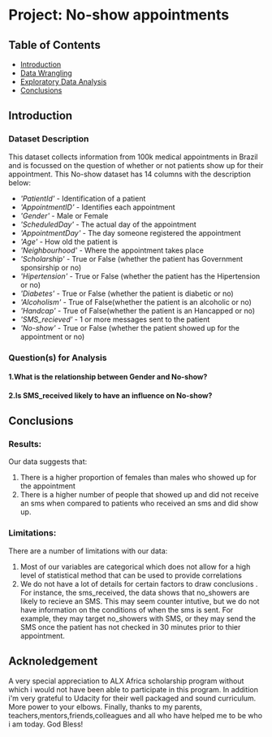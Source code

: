 # Project: No-show appointments

## Table of Contents
<ul>
<li><a href="#intro">Introduction</a></li>
<li><a href="#wrangling">Data Wrangling</a></li>
<li><a href="#eda">Exploratory Data Analysis</a></li>
<li><a href="#conclusions">Conclusions</a></li>
</ul>

<a id='intro'></a>
## Introduction

### Dataset Description 
 
This dataset collects information from 100k medical appointments in Brazil and is focussed on the question of whether or not patients show up for their appointment. This No-show dataset has 14 columns with the description below:
- *'PatientId'* - Identification of a patient
- *'AppointmentID'* - Identifies each appointment
- *'Gender'* - Male or Female
- *'ScheduledDay'* - The actual day of the appointment
- *'AppointmentDay'* - The day someone registered the appointment
- *'Age'* - How old the patient is
- *'Neighbourhood'* - Where the appointment takes place
- *'Scholarship'* - True or False (whether the patient has Government sponsirship or no)
- *'Hipertension'* - True or False (whether the patient has the Hipertension or no)
- *'Diabetes'* - True or False (whether the patient is diabetic or no)
- *'Alcoholism'* - True of False(whether the patient is an alcoholic or no)
- *'Handcap'* - True of False(whether the patient is an Hancapped or no)
- *'SMS_recieved'* - 1 or more messages sent to the patient
- *'No-show'* - True or False (whether the patient showed up for the appointment or no)


### Question(s) for Analysis

#### 1.What is the relationship between Gender and No-show?
#### 2.Is SMS_received likely to have an influence on No-show?
 
 
 <a id='conclusions'></a>
## Conclusions

 ### Results:
 Our data suggests that: 
  1. There is a higher proportion of females than males who showed up for the appointment
  2. There is a higher number of people that showed up and did not receive an sms when compared to patients who received an sms and did show up.
  
### Limitations:
There are a number of limitations with our data: 
 1. Most of our variables are categorical which does not allow for a high level of statistical method that can be used to provide correlations
 2. We do not have a lot of details for certain factors to draw conclusions . For instance, the sms_received, the data shows that no_showers are likely to recieve an SMS. This may seem counter intutive, but we do not have information on the conditions of when the sms is sent. For example, they may target no_showers with SMS, or they may send the SMS once the patient has not checked in 30 minutes prior to thier appointment. 

## Acknoledgement

A very special appreciation to ALX Africa scholarship program without which i would not have been able to participate in this program. In addition i'm very grateful to Udacity for their well packaged and sound curriculum. More power to your elbows. Finally, thanks to my parents, teachers,mentors,friends,colleagues and all who have helped me to be who i am today. God Bless!